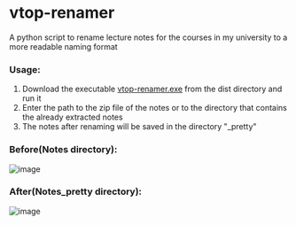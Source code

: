 # vtop-renamer
A python script to rename lecture notes for the courses in my university to a more readable naming format

### Usage:
1. Download the executable [vtop-renamer.exe](./dist) from the dist directory and run it  
2. Enter the path to the zip file of the notes or to the directory that contains the already extracted notes  
3. The notes after renaming will be saved in the directory "<filename>_pretty"

### Before(Notes directory):
![image](https://user-images.githubusercontent.com/87470277/126901957-e2a530ee-85c3-4cba-9157-34c05049f3bb.png)

### After(Notes_pretty directory):
![image](https://user-images.githubusercontent.com/87470277/126901984-a9eeb4f5-3c87-4c0e-9a59-aa433a286cb7.png)
